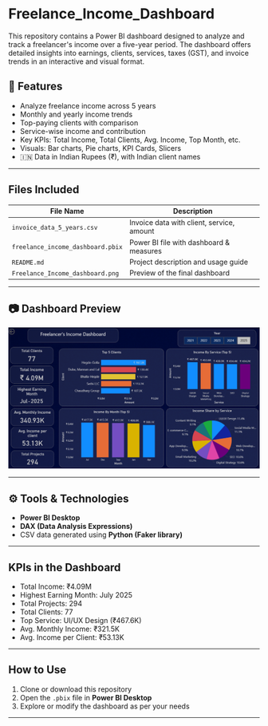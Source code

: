# Freelance_Income_Dashboard
This repository contains a Power BI dashboard designed to analyze and track a freelancer's income over a five-year period. The dashboard offers detailed insights into earnings, clients, services, taxes (GST), and invoice trends in an interactive and visual format.


## 🚀 Features

-  Analyze freelance income across 5 years
-  Monthly and yearly income trends
-  Top-paying clients with comparison
-  Service-wise income and contribution
-  Key KPIs: Total Income, Total Clients, Avg. Income, Top Month, etc.
-  Visuals: Bar charts, Pie charts, KPI Cards, Slicers
-  🇮🇳 Data in Indian Rupees (₹), with Indian client names

---

##  Files Included

| File Name                           | Description                                 |
|-------------------------------------|---------------------------------------------|
| `invoice_data_5_years.csv`          | Invoice data with client, service, amount   |
| `freelance_income_dashboard.pbix`   | Power BI file with dashboard & measures     |
| `README.md`                         | Project description and usage guide         |
| `Freelance_Income_dashboard.png`    | Preview of the final dashboard              |

---

## 📷 Dashboard Preview

![Dashboard Preview](https://github.com/divya2010-maker/Freelance_Income_Dashboard/blob/main/Freelancer's%20_Income_dashboard.png)

---


## ⚙️ Tools & Technologies

- **Power BI Desktop**
- **DAX (Data Analysis Expressions)**
- CSV data generated using **Python (Faker library)**

---

##  KPIs in the Dashboard

-  Total Income: ₹4.09M
-  Highest Earning Month: July 2025
-  Total Projects: 294
-  Total Clients: 77
-  Top Service: UI/UX Design (₹467.6K)
-  Avg. Monthly Income: ₹321.5K
-  Avg. Income per Client: ₹53.13K

---

## How to Use

1. Clone or download this repository
2. Open the `.pbix` file in **Power BI Desktop**
3. Explore or modify the dashboard as per your needs


---

